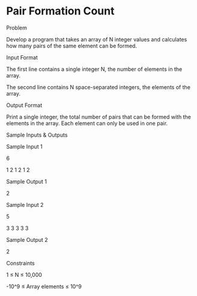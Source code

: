 # Pair Formation Count

Problem





Develop a program that takes an array of N integer values and calculates how many pairs of the same element can be formed.





Input Format



The first line contains a single integer N, the number of elements in the array.

The second line contains N space-separated integers, the elements of the array.





Output Format



Print a single integer, the total number of pairs that can be formed with the elements in the array. Each element can only be used in one pair.





Sample Inputs & Outputs



Sample Input 1

6

1 2 1 2 1 2



Sample Output 1

2







Sample Input 2

5

3 3 3 3 3



Sample Output 2

2







Constraints

1 ≤ N ≤ 10,000

-10^9 ≤ Array elements ≤ 10^9



